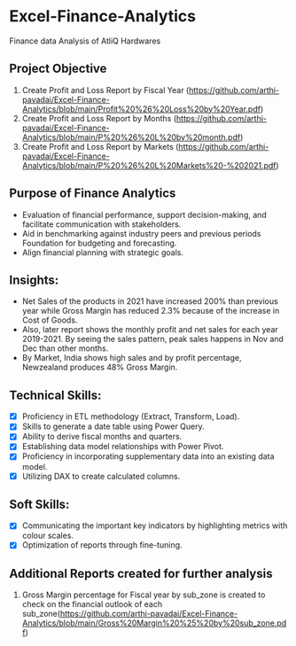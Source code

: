 # Excel-Finance-Analytics
Finance data Analysis of AtliQ Hardwares

## Project Objective
1.  Create Profit and Loss Report by Fiscal Year (https://github.com/arthi-pavadai/Excel-Finance-Analytics/blob/main/Profit%20%26%20Loss%20by%20Year.pdf)
2.  Create Profit and Loss Report by Months (https://github.com/arthi-pavadai/Excel-Finance-Analytics/blob/main/P%20%26%20L%20by%20month.pdf)
3.  Create Profit and Loss Report by Markets (https://github.com/arthi-pavadai/Excel-Finance-Analytics/blob/main/P%20%26%20L%20Markets%20-%202021.pdf) 
## Purpose of Finance Analytics
- Evaluation of financial performance, support decision-making, and facilitate communication with stakeholders.
- Aid in benchmarking against industry peers and previous periods Foundation for budgeting and forecasting.
- Align financial planning with strategic goals.
## Insights:
- Net Sales of the products in 2021 have increased 200% than previous year while Gross Margin has reduced 2.3% because of the increase in Cost of Goods.
- Also, later report shows the monthly profit and net sales for each year 2019-2021. By seeing the sales pattern, peak sales happens in Nov and Dec than other months.
- By Market, India shows high sales and by profit percentage, Newzealand produces 48% Gross Margin.
  
## Technical Skills:
- [x]	Proficiency in ETL methodology (Extract, Transform, Load).
- [x]	Skills to generate a date table using Power Query.
- [x]	Ability to derive fiscal months and quarters.
- [x]	Establishing data model relationships with Power Pivot.
- [x]	Proficiency in incorporating supplementary data into an existing data model.
- [x]	Utilizing DAX to create calculated columns.
## Soft Skills:
- [x]	Communicating the important key indicators by highlighting metrics with colour scales.
- [x]	Optimization of reports through fine-tuning.
      
 ## Additional Reports created for further analysis
1. Gross Margin percentage for Fiscal year by sub_zone is created to check on the financial outlook of each sub_zone(https://github.com/arthi-pavadai/Excel-Finance-Analytics/blob/main/Gross%20Margin%20%25%20by%20sub_zone.pdf)
 
 
